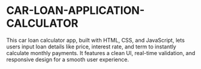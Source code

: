 # CAR-LOAN-APPLICATION-CALCULATOR
This car loan calculator app, built with HTML, CSS, and JavaScript, lets users input loan details like price, interest rate, and term to instantly calculate monthly payments. It features a clean UI, real-time validation, and responsive design for a smooth user experience.
